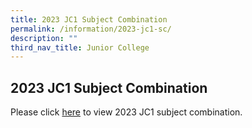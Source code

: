 ```yaml
---
title: 2023 JC1 Subject Combination
permalink: /information/2023-jc1-sc/
description: ""
third_nav_title: Junior College
---
```

## 2023 JC1 Subject Combination

Please click [here](/files/2023%20jc1%20subject%20combinations%20for%20school%20website.pdf) to view 2023 JC1 subject combination.